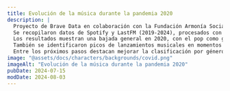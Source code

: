 ```yaml
---
title: Evolución de la música durante la pandemia 2020
description: |
  Proyecto de Brave Data en colaboración con la Fundación Armonía Social para analizar la evolución de la música durante la pandemia.  
  Se recopilaron datos de Spotify y LastFM (2019-2024), procesados con Pandas y almacenados en MySQL para facilitar el análisis.  
  Los resultados muestran una bajada general en 2020, con el pop como género más valorado y consolidación de artistas como Billie Eilish, Karol G o Bad Bunny.  
  También se identificaron picos de lanzamientos musicales en momentos clave de la pandemia.  
  Entre los próximos pasos destacan mejorar la clasificación por géneros, incluir datos demográficos y diseñar rutinas musicales para el bienestar.
image: "@assets/docs/characters/backgrounds/covid.png"
imageAlt: "Evolución de la música durante la pandemia 2020"
pubDate: 2024-07-15
modDate: 2024-08-03
---
```

